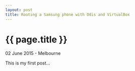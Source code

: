 ```yaml
---
layout: post
title: Rooting a Samsung phone with Odis and VirtualBox
---
```


{{ page.title }}
================

<p class="meta">02 June 2015 - Melbourne</p>

This is my first post...